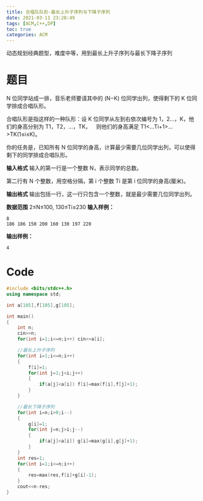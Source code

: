 ```yaml
---
title: 合唱队队形-最长上升子序列与下降子序列
date: 2021-03-11 23:28:49
tags: [ACM,C++,DP]
toc: true
categories: ACM
---
```


动态规划经典题型，难度中等，用到最长上升子序列与最长下降子序列

<!--more-->

# 题目

N 位同学站成一排，音乐老师要请其中的 (N−K) 位同学出列，使得剩下的 K 位同学排成合唱队形。     

合唱队形是指这样的一种队形：设 K 位同学从左到右依次编号为 1，2…，K，他们的身高分别为 T1，T2，…，TK，  则他们的身高满足 T1<…<Ti>Ti+1>…>TK(1≤i≤K)。     

你的任务是，已知所有 N 位同学的身高，计算最少需要几位同学出列，可以使得剩下的同学排成合唱队形。

**输入格式**
输入的第一行是一个整数 N，表示同学的总数。

第二行有 N 个整数，用空格分隔，第 i 个整数 Ti 是第 i 位同学的身高(厘米)。

**输出格式**
输出包括一行，这一行只包含一个整数，就是最少需要几位同学出列。

**数据范围**
2≤N≤100,
130≤Ti≤230
**输入样例：**

    8
    186 186 150 200 160 130 197 220

**输出样例：**

    4

# Code

```C++
#include <bits/stdc++.h>
using namespace std;

int a[105],f[105],g[105];

int main()
{
    int n;
    cin>>n;
    for(int i=1;i<=n;i++) cin>>a[i];

    //最长上升子序列
    for(int i=1;i<=n;i++)
    {
        f[i]=1;
        for(int j=1;j<i;j++)
        {
            if(a[j]<a[i]) f[i]=max(f[i],f[j]+1);
        }
    }

    //最长下降子序列
    for(int i=n;i>0;i--)
    {
        g[i]=1;
        for(int j=n;j>i;j--)
        {
            if(a[j]<a[i]) g[i]=max(g[i],g[j]+1);
        }
    }
    int res=1;
    for(int i=1;i<=n;i++)
    {
        res=max(res,f[i]+g[i]-1);
    }
    cout<<n-res;
}
```
